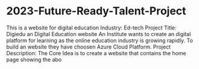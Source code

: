 # 2023-Future-Ready-Talent-Project

This is a website for digital education
Industry:
Ed-tech
Project Title:
Digiedu an Digital Education website
An Institute wants to create an digital platform for learning as the online education industry is growing rapidly. To build an website they have choosen Azure Cloud Platform.
Project Description:
The Core Idea is to create a website that contains the home page showing the abo
